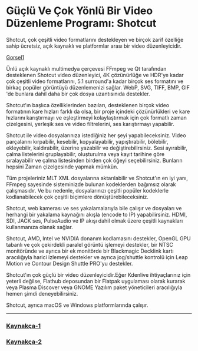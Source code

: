 # Güçlü Ve Çok Yönlü Bir Video Düzenleme Programı: Shotcut

Shotcut, çok çeşitli video formatlarını destekleyen ve birçok zarif özelliğe sahip ücretsiz, açık kaynaklı ve platformlar arası bir video düzenleyicidir.

[Gorsel1]()

Ünlü açık kaynaklı multimedya çerçevesi FFmpeg ve Qt tarafından desteklenen Shotcut video düzenleyici, 4K çözünürlüğe ve HDR'ye kadar çok çeşitli video formatlarını, 5.1 surround'a kadar birçok ses formatını ve birkaç popüler görüntüyü düzenlemenizi sağlar. WebP, SVG, TIFF, BMP, GIF 'de bunlara dahil daha bir çok dosya uzantısınıda destekler.

Shotcut'ın başlıca özelliklerinden bazıları, desteklenen birçok video formatının kare hızları farklı da olsa, bir proje içindeki çözünürlükleri ve kare hızlarını karıştırmayı ve eşleştirmeyi kolaylaştırmak için çok formatlı zaman çizelgesini, yerleşik ses ve video filtrelerini, ses karıştırmayı yapabilir.

Shotcut ile video dosyalarınıza istediğiniz her şeyi yapabileceksiniz. Video parçalarını kırpabilir, kesebilir, kopyalayabilir, yapıştırabilir, bölebilir, ekleyebilir, kaldırabilir, üzerine yazabilir ve değiştirebilirsiniz. Sesi ayırabilir, çalma listelerini gruplayabilir, oluşturulma veya kayıt tarihine göre sıralayabilir ve çalma listesinden birden çok öğeyi seçebilirsiniz. Bunların hepsini Zaman çizelgesinde yapmak mümkün.

Tüm projeleriniz MLT XML dosyalarına aktarılabilir ve Shotcut'ın en iyi yanı, FFmpeg sayesinde sisteminizde bulunan kodeklerden bağımsız olarak çalışmasıdır. Ve bu nedenle, dosyalarınızı çeşitli popüler kodeklerle kodlanabilecek çok çeşitli biçimlere dönüştürebileceksiniz.

Shotcut, web kamerası ve ses yakalamalarıyla bile çalışır ve dosyaları ve herhangi bir yakalama kaynağını akışla (encode to IP) yapabilirsiniz. HDMI, SDI, JACK ses, PulseAudio ve IP akışı dahil olmak üzere çeşitli kaynakları kullanmanıza olanak sağlar.

Shotcut, AMD, Intel ve NVIDIA donanım kodlamasını destekler, OpenGL GPU tabanlı ve çok çekirdekli paralel görüntü işlemeyi destekler, bir NTSC monitöründe ve ayrıca bir ek monitörde bir Blackmagic Decklink kartı aracılığıyla harici izlemeyi destekler ve ayrıca jog/shuttle kontrolü için Leap Motion ve Contour Design Shuttle PRO'yu destekler.

Shotcut'ın çok güçlü bir video düzenleyicidir.Eğer Kdenlive ihtiyaçlarınız için yeterli değilse, Flathub deposundan bir Flatpak uygulaması olarak kurarak veya Plasma Discover veya GNOME Yazılım paket yöneticileri aracılığıyla hemen şimdi deneyebilirsiniz.

Shotcut, ayrıca macOS ve Windows platformlarında çalışır.





---

### [Kaynakça-1](https://9to5linux.com/flatpak-app-of-the-week-shotcut-powerful-and-versatile-video-editor)

### [Kaynakça-2](https://9to5linux.com/shotcut-video-editor-gets-multi-threading-for-all-implicit-video-scaling-and-some-video-filters)

